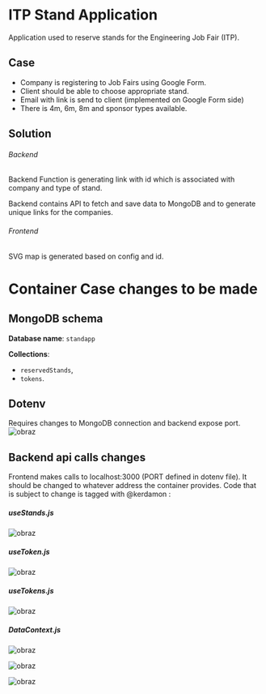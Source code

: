 # ITP Stand Application

Application used to reserve stands for the Engineering Job Fair (ITP).

## Case
* Company is registering to Job Fairs using Google Form.
* Client should be able to choose appropriate stand.
* Email with link is send to client (implemented on Google Form side)
* There is 4m, 6m, 8m and sponsor types available.

## Solution
###### Backend
Backend Function is generating link with id which is associated with company and type of stand.

Backend contains API to fetch and save data to MongoDB and to generate unique links for the companies.

###### Frontend
SVG map is generated based on config and id. 

# Container Case changes to be made

## MongoDB schema

**Database name**: `standapp`

**Collections**:
- `reservedStands`,
- `tokens`.

## Dotenv

Requires changes to MongoDB connection and backend expose port.
![obraz](https://github.com/adam-glab/standapp_new/assets/72575016/38d7d3da-2f1c-4d3c-869b-4c16fa2e3e48)

## Backend api calls changes

Frontend makes calls to localhost:3000 (PORT defined in dotenv file). It should be changed to whatever address the container provides. Code that is subject to change is tagged with @kerdamon :

##### useStands.js
![obraz](https://github.com/adam-glab/standapp_new/assets/72575016/bd05dc29-d530-4562-b2d4-0beb04548bed)

##### useToken.js
![obraz](https://github.com/adam-glab/standapp_new/assets/72575016/975467b3-b38a-44f2-9b4a-bed926615589)

##### useTokens.js
![obraz](https://github.com/adam-glab/standapp_new/assets/72575016/8f3519a1-b50b-4578-a29c-0a92bbff5237)

##### DataContext.js
![obraz](https://github.com/adam-glab/standapp_new/assets/72575016/764c78da-7e84-41a5-908b-7319a9dec55e)

![obraz](https://github.com/adam-glab/standapp_new/assets/72575016/9a730f3f-1e92-45a6-851b-eeca014018a1)

![obraz](https://github.com/adam-glab/standapp_new/assets/72575016/cabdd32f-8b64-4abc-b9eb-b57bc95d0218)
